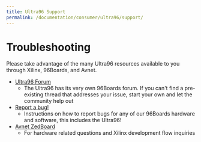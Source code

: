 ```yaml
---
title: Ultra96 Support
permalink: /documentation/consumer/ultra96/support/
---
```

# Troubleshooting
Please take advantage of the many Ultra96 resources available to you through Xilinx, 96Boards, and Avnet.

- [Ultra96 Forum](https://discuss.96boards.org/c/products/ultra96)
   - The Ultra96 has its very own 96Boards forum. If you can't find a pre-existing thread that addresses your issue, start your own and let the community help out
- [Report a bug!](https://www.96boards.org/documentation/Extras/Report_a_bug.md.html)
   - Instructions on how to report bugs for any of our 96Boards hardware and software, this includes the Ultra96!
- [Avnet ZedBoard](http://zedboard.org/forums/ultra96-hardware-design)
   - For hardware related questions and Xilinx development flow inquiries
